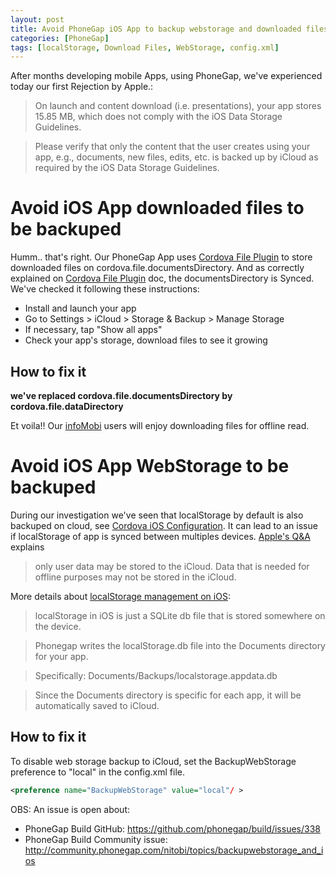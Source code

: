 ```yaml
---
layout: post
title: Avoid PhoneGap iOS App to backup webstorage and downloaded files
categories: [PhoneGap]
tags: [localStorage, Download Files, WebStorage, config.xml]
---
```

After months developing mobile Apps, using PhoneGap, we've experienced today our first Rejection by Apple.:
> On launch and content download (i.e. presentations), your app stores 15.85 MB, which does not comply with the iOS Data Storage Guidelines.  

> Please verify that only the content that the user creates using your app, e.g., documents, new files, edits, etc. is backed up by iCloud as required by the iOS Data Storage Guidelines.

# Avoid iOS App downloaded files to be backuped
Humm.. that's right. Our PhoneGap App uses [Cordova File Plugin] to store downloaded files on cordova.file.documentsDirectory. And as correctly explained on [Cordova File Plugin] doc, the documentsDirectory is Synced.
We've checked it following these instructions: 

- Install and launch your app
- Go to Settings > iCloud > Storage & Backup > Manage Storage
- If necessary, tap "Show all apps"
- Check your app's storage, download files to see it growing

## How to fix it
**we've replaced cordova.file.documentsDirectory by cordova.file.dataDirectory**

Et voila!! Our [infoMobi] users will enjoy downloading files for offline read.

# Avoid iOS App WebStorage to be backuped
During our investigation we've seen that localStorage by default is also backuped on cloud, see [Cordova iOS Configuration]. It can lead to an issue if localStorage of app is synced between multiples devices. [Apple's Q&A] explains

> only user data may be stored to the iCloud. Data that is needed for offline purposes may not be stored in the iCloud. 

More details about [localStorage management on iOS]:

> localStorage in iOS is just a SQLite db file that is stored somewhere on the device.

> Phonegap writes the localStorage.db file into the Documents directory for your app.

> Specifically: Documents/Backups/localstorage.appdata.db

> Since the Documents directory is specific for each app, it will be automatically saved to iCloud.

## How to fix it
To disable web storage backup to iCloud, set the BackupWebStorage preference to "local" in the config.xml file.

```xml
<preference name="BackupWebStorage" value="local"/ >
```
OBS: An issue is open about:

- PhoneGap Build GitHub: https://github.com/phonegap/build/issues/338
- PhoneGap Build Community issue: http://community.phonegap.com/nitobi/topics/backupwebstorage_and_ios

[Apple's Q&A]: https://developer.apple.com/library/ios/qa/qa1719/_index.html
[Cordova iOS Configuration]: https://cordova.apache.org/docs/en/4.0.0/guide_platforms_ios_config.md.html
[localStorage management on iOS]: http://stackoverflow.com/questions/7813258/does-phonegap-localstorage-save-to-icloud
[Cordova File Plugin]: https://github.com/apache/cordova-plugin-file
[infoMobi]: http://infomobi.strikingly.com
